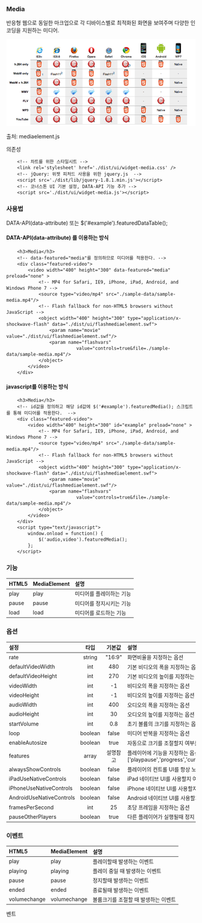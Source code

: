 <!--
layout: 'post'
section: 'Cornerstone Framework'
title: 'Media'
outline: '반응형 웹으로 동일한 마크업으로 각 디바이스별로 최적화된 화면을 보여주며 다양한 인코딩을 지원하는 미디어.'
date: '2012-11-16'
tagstr: 'widget'
order: '[4, 4, 3]'
thumbnail: '4.4.03.media.png'
-->

### Media
반응형 웹으로 동일한 마크업으로 각 디바이스별로 최적화된 화면을 보여주며 다양한 인코딩을 지원하는 미디어.

![<미디어 지원표>](<images/4.4.03.media-support.png>)

출처: mediaelement.js

의존성

```
	<!-- 차트를 위한 스타일시트 -->
    <link rel='stylesheet' href='./dist/ui/widget-media.css' />
	<!-- jQuery: 위젯 피처드 사용을 위한 jquery.js  -->
    <script src='./dist/lib/jquery-1.8.1.min.js'></script>
	<!-- 코너스톤 UI 기본 설정, DATA-API 기능 추가 -->
    <script src='./dist/ui/widget-media.js'></script>
```

### 사용법

DATA-API(data-attribute) 또는 $('#example').featuredDataTable();


#### DATA-API(data-attribute) 를 이용하는 방식

``` cm
    <h3>Media</h3>
    <!-- data-featured="media"를 정의하므로 미디어를 적용한다. -->
    <div class="featured-video">
        <video width="400" height="300" data-featured="media" preload="none" >
            <!-- MP4 for Safari, IE9, iPhone, iPad, Android, and Windows Phone 7 -->
            <source type="video/mp4" src="./sample-data/sample-media.mp4"/>
            <!-- Flash fallback for non-HTML5 browsers without JavaScript -->
            <object width="400" height="300" type="application/x-shockwave-flash" data="./dist/ui/flashmediaelement.swf">
                <param name="movie" value="./dist/ui/flashmediaelement.swf"/>
                <param name="flashvars"
                          value="controls=true&file=./sample-data/sample-media.mp4"/>
            </object>
        </video>
    </div>
```

#### javascript를 이용하는 방식

``` cm
    <h3>Media</h3>
    <!-- id값을 정의하고 해당 id값에 $('#example').featuredMedia(); 스크립트를 통해 미디어를 적용한다.  -->
    <div class="featured-video">
        <video width="400" height="300" id="example" preload="none" >
            <!-- MP4 for Safari, IE9, iPhone, iPad, Android, and Windows Phone 7 -->
            <source type="video/mp4" src="./sample-data/sample-media.mp4"/>
            <!-- Flash fallback for non-HTML5 browsers without JavaScript -->
            <object width="400" height="300" type="application/x-shockwave-flash" data="./dist/ui/flashmediaelement.swf">
                <param name="movie" value="./dist/ui/flashmediaelement.swf"/>
                <param name="flashvars"
                          value="controls=true&file=./sample-data/sample-media.mp4"/>
            </object>
        </video>
    </div>
    <script type="text/javascript">
        window.onload = function() {
            $('audio,video').featuredMedia();
        };
    </script>
```

### 기능

HTML5 | MediaElement | 설명
:-- | :-- |:--
play | play | 미디어를 플레이하는 기능
pause | pause | 미디어를 정지시키는 기능
load | load | 미디어를 로드하는 기능


### 옵션

설정 | 타입 | 기본값 | 설명
:-- | :-: | :-: | :--
rate | string | "16:9" | 화면비율을 지정하는 옵션
defaultVideoWidth | int | 480 | 기본 비디오의 폭을 지정하는 옵션
defaultVideoHeight | int | 270 | 기본 비디오의 높이를 지정하는 옵션
videoWidth | int | -1 | 비디오의 폭을 지정하는 옵션
videoHeight | int | -1 | 비디오의 높이를 지정하는 옵션
audioWidth | int | 400 | 오디오의 폭을 지정하는 옵션
audioHeight | int | 30 | 오디오의 높이를 지정하는 옵션
startVolume | int | 0.8 | 초기 볼륨의 크기를 지정하는 옵션
loop | boolean | false |  미디어 반복을 지정하는 옵션
enableAutosize | boolean | true | 자동으로 크기를 조절할지 여부를 지정하는 옵션
features | array | 설명참고 | 플레이어에 기능을 지정하는 옵션 (기본값 : ['playpause','progress','current','duration','tracks','volume','fullscreen'])
alwaysShowControls | boolean | false | 플레이어의 컨트롤 UI를 항상 노출할지를 지정하는 옵션
iPadUseNativeControls | boolean | false | iPad 네이티브 UI를 사용할지 여부를 지정하는 옵션
iPhoneUseNativeControls | boolean | false | iPhone 네이티브 UI를 사용할지 여부를 지정하는 옵션
AndroidUseNativeControls | boolean | false | Android 네이티브 UI를 사용할지 여부를 지정하는 옵션
framesPerSecond | int | 25 | 초당 프레임을 지정하는 옵션
pauseOtherPlayers | boolean | true | 다른 플레이어가 실행될때 정지 여부를 지정하는 옵션

### 이벤트 
HTML5 | MediaElement | 설명
:-- | :-- |:--
play | play | 플레이할때 발생하는 이벤트
playing | playing | 플레이 중일 때 발생하는 이벤트
pause | pause | 정지할때 발생하는 이벤트
ended | ended | 종료될때 발생하는 이벤트
volumechange | volumechange | 볼륨크기를 조절할 때 발생하는 이벤트

벤트

